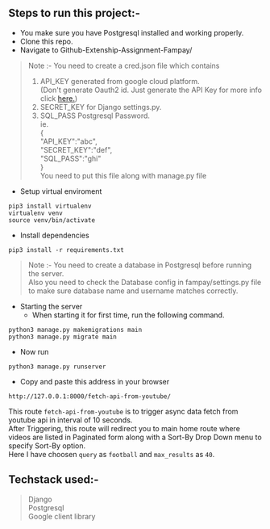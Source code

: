 ## Steps to run this project:-
- You make sure you have Postgresql installed and working properly.
- Clone this repo.
- Navigate to Github-Extenship-Assignment-Fampay/

> Note :- You need to create a cred.json file which contains </br>
> 1. API_KEY generated from google cloud platform.</br>
>    (Don't generate Oauth2 id. Just generate the API Key for more info click [here.](https://developers.google.com/youtube/v3/getting-started))</br>
> 2. SECRET_KEY for Django settings.py.</br>
> 3. SQL_PASS Postgresql Password.</br> ie.</br>
>{</br>
> "API_KEY":"abc",</br>
> "SECRET_KEY":"def",</br>
> "SQL_PASS":"ghi"</br>
>}</br>
> You need to put this file along with manage.py file

- Setup virtual enviroment
```
pip3 install virtualenv 
virtualenv venv
source venv/bin/activate
```
- Install dependencies
```
pip3 install -r requirements.txt
```

> Note :- You need to create a database in Postgresql before running the server.</br>
> Also you need to check the Database config in fampay/settings.py file to make sure database name and username matches correctly.

- Starting the server
    - When starting it for first time, run the following command.
```
python3 manage.py makemigrations main
python3 manage.py migrate main
```
- Now run
```
python3 manage.py runserver
```
- Copy and paste this address in your browser
```
http://127.0.0.1:8000/fetch-api-from-youtube/
``` 
This route `fetch-api-from-youtube` is to trigger async data fetch from youtube api in interval of 10 seconds.</br>
After Triggering, this route will redirect you to main home route where videos are listed in Paginated form along with a Sort-By Drop Down menu to specify Sort-By option.</br>
Here I have choosen `query` as `football` and `max_results` as `40`.

## Techstack used:-
> Django </br>
> Postgresql </br>
> Google client library